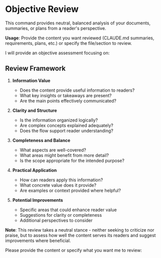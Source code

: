 # Objective Review

This command provides neutral, balanced analysis of your documents, summaries, or plans from a reader's perspective.

**Usage**: Provide the content you want reviewed (CLAUDE.md summaries, requirements, plans, etc.) or specify the file/section to review.

I will provide an objective assessment focusing on:

## Review Framework

1. **Information Value**

   - Does the content provide useful information to readers?
   - What key insights or takeaways are present?
   - Are the main points effectively communicated?

2. **Clarity and Structure**

   - Is the information organized logically?
   - Are complex concepts explained adequately?
   - Does the flow support reader understanding?

3. **Completeness and Balance**

   - What aspects are well-covered?
   - What areas might benefit from more detail?
   - Is the scope appropriate for the intended purpose?

4. **Practical Application**

   - How can readers apply this information?
   - What concrete value does it provide?
   - Are examples or context provided where helpful?

5. **Potential Improvements**
   - Specific areas that could enhance reader value
   - Suggestions for clarity or completeness
   - Additional perspectives to consider

**Note**: This review takes a neutral stance - neither seeking to criticize nor praise, but to assess how well the content serves its readers and suggest improvements where beneficial.

Please provide the content or specify what you want me to review:
